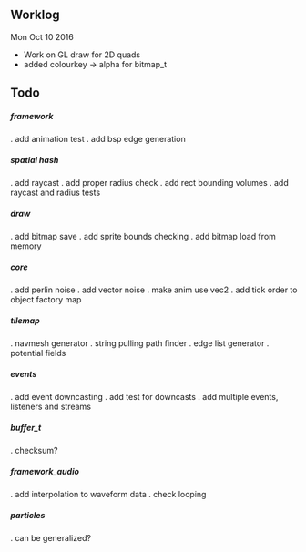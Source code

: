 ## Worklog

Mon Oct 10 2016
- Work on GL draw for 2D quads
- added colourkey -> alpha for bitmap_t

## Todo

##### framework
. add animation test
. add bsp edge generation

##### spatial hash
. add raycast
. add proper radius check
. add rect bounding volumes
. add raycast and radius tests

##### draw
. add bitmap save
. add sprite bounds checking
. add bitmap load from memory

##### core
. add perlin noise
. add vector noise
. make anim use vec2
. add tick order to object factory map

##### tilemap
. navmesh generator
. string pulling path finder
. edge list generator
. potential fields

##### events
. add event downcasting
. add test for downcasts
. add multiple events, listeners and streams

##### buffer_t
. checksum?

##### framework_audio
. add interpolation to waveform data
. check looping

##### particles
. can be generalized?
